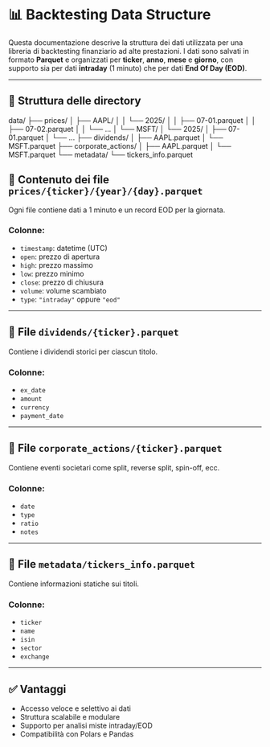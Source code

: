 
# 📊 Backtesting Data Structure

Questa documentazione descrive la struttura dei dati utilizzata per una libreria di backtesting finanziario ad alte prestazioni. I dati sono salvati in formato **Parquet** e organizzati per **ticker**, **anno**, **mese** e **giorno**, con supporto sia per dati **intraday** (1 minuto) che per dati **End Of Day (EOD)**.

---

## 📁 Struttura delle directory
data/ 
    ├── prices/
    │ ├── AAPL/ 
    │ │ └── 2025/ │ │ ├── 07-01.parquet │ │ ├── 07-02.parquet │ │ └── ... │ └── MSFT/ │ └── 2025/ │ ├── 07-01.parquet │ └── ... ├── dividends/ │ ├── AAPL.parquet │ └── MSFT.parquet ├── corporate_actions/ │ ├── AAPL.parquet │ └── MSFT.parquet └── metadata/ └── tickers_info.parquet

## 🧾 Contenuto dei file `prices/{ticker}/{year}/{day}.parquet`

Ogni file contiene dati a 1 minuto e un record EOD per la giornata.

### Colonne:
- `timestamp`: datetime (UTC)
- `open`: prezzo di apertura
- `high`: prezzo massimo
- `low`: prezzo minimo
- `close`: prezzo di chiusura
- `volume`: volume scambiato
- `type`: `"intraday"` oppure `"eod"`

---

## 📄 File `dividends/{ticker}.parquet`

Contiene i dividendi storici per ciascun titolo.

### Colonne:
- `ex_date`
- `amount`
- `currency`
- `payment_date`

---

## 🏢 File `corporate_actions/{ticker}.parquet`

Contiene eventi societari come split, reverse split, spin-off, ecc.

### Colonne:
- `date`
- `type`
- `ratio`
- `notes`

---

## 🧠 File `metadata/tickers_info.parquet`

Contiene informazioni statiche sui titoli.

### Colonne:
- `ticker`
- `name`
- `isin`
- `sector`
- `exchange`

---

## ✅ Vantaggi

- Accesso veloce e selettivo ai dati
- Struttura scalabile e modulare
- Supporto per analisi miste intraday/EOD
- Compatibilità con Polars e Pandas